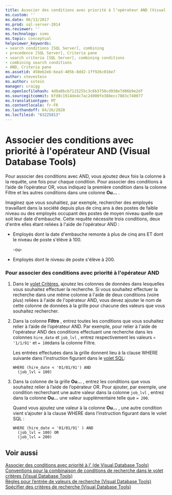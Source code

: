 ```yaml
---
title: Associer des conditions avec priorité à l’opérateur AND (Visual Database Tools) | Microsoft Docs
ms.custom: ''
ms.date: 06/13/2017
ms.prod: sql-server-2014
ms.reviewer: ''
ms.technology: ssms
ms.topic: conceptual
helpviewer_keywords:
- search conditions [SQL Server], combining
- precedence [SQL Server], Criteria pane
- search criteria [SQL Server], combining conditions
- combining search conditions
- AND, Criteria pane
ms.assetid: 450eb2eb-6ea3-405b-8dd2-1ff926c016e7
author: stevestein
ms.author: sstein
manager: craigg
ms.openlocfilehash: 4d0a0bcb7115255c3c6b3750cd930e7d06b9e2df
ms.sourcegitcommit: 6fd8c1914de4c7ac24900fe388ecc7883c740077
ms.translationtype: MT
ms.contentlocale: fr-FR
ms.lasthandoff: 04/26/2020
ms.locfileid: "63225813"
---
```

# <a name="combine-conditions-when-and-has-precedence-visual-database-tools"></a>Associer des conditions avec priorité à l'opérateur AND (Visual Database Tools)
  Pour associer des conditions avec AND, vous ajoutez deux fois la colonne à la requête, une fois pour chaque condition. Pour associer des conditions à l’aide de l’opérateur OR, vous indiquez la première condition dans la colonne Filtre et les autres conditions dans une colonne **Ou...** .  
  
 Imaginez que vous souhaitiez, par exemple, rechercher des employés travaillant dans la société depuis plus de cinq ans à des postes de faible niveau ou des employés occupant des postes de moyen niveau quelle que soit leur date d'embauche. Cette requête nécessite trois conditions, deux d'entre elles étant reliées à l'aide de l'opérateur AND :  
  
-   Employés dont la date d'embauche remonte à plus de cinq ans ET dont le niveau de poste s'élève à 100.  
  
     -ou-  
  
-   Employés dont le niveau de poste s'élève à 200.  
  
### <a name="to-combine-conditions-when-and-has-precedence"></a>Pour associer des conditions avec priorité à l'opérateur AND  
  
1.  Dans le [volet Critères](visual-database-tools.md), ajoutez les colonnes de données dans lesquelles vous souhaitez effectuer la recherche. Si vous souhaitez effectuer la recherche dans une même colonne à l'aide de deux conditions (voire plus) reliées à l'aide de l'opérateur AND, vous devez ajouter le nom de cette colonne de données à la grille pour chacune des valeurs que vous souhaitez rechercher.  
  
2.  Dans la colonne **Filtre** , entrez toutes les conditions que vous souhaitez relier à l’aide de l’opérateur AND. Par exemple, pour relier à l'aide de l'opérateur AND des conditions effectuant une recherche dans les colonnes `hire_date` et `job_lvl` , entrez respectivement les valeurs `< '1/1/91'` et `= 100`dans la colonne Filtre.  
  
     Les entrées effectuées dans la grille donnent lieu à la clause WHERE suivante dans l’instruction figurant dans le [volet SQL](sql-pane-visual-database-tools.md):  
  
    ```  
    WHERE (hire_date < '01/01/91') AND  
      (job_lvl = 100)  
    ```  
  
3.  Dans la colonne de la grille **Ou...** , entrez les conditions que vous souhaitez relier à l’aide de l’opérateur OR. Pour ajouter, par exemple, une condition recherchant une autre valeur dans la colonne `job_lvl` , entrez dans la colonne **Ou...** une valeur supplémentaire telle que `= 200`.  
  
     Quand vous ajoutez une valeur à la colonne **Ou...** , une autre condition vient s’ajouter à la clause WHERE dans l’instruction figurant dans le volet SQL :  
  
    ```  
    WHERE (hire_date < '01/01/91' ) AND  
      (job_lvl = 100) OR   
      (job_lvl = 200)  
    ```  
  
## <a name="see-also"></a>Voir aussi  
 [Associer des conditions avec priorité à l' &#40;de Visual Database Tools&#41;](combine-conditions-when-or-has-precedence-visual-database-tools.md)   
 [Conventions pour la combinaison de conditions de recherche dans le volet critères &#40;Visual Database Tools&#41;](conventions-combine-search-conditions-in-criteria-pane-visual-db-tools.md)   
 [Règles pour l’entrée de valeurs de recherche &#40;Visual Database Tools&#41;](rules-for-entering-search-values-visual-database-tools.md)   
 [Spécifier des critères de recherche &#40;Visual Database Tools&#41;](specify-search-criteria-visual-database-tools.md)  
  
  
